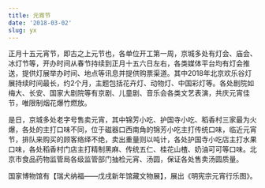 ```yaml
---
title: 元宵节
date: '2018-03-02'
slug: yx
---
```

正月十五元宵节，即古之上元节也，各单位开工第一周，京城多处有灯会、庙会、冰灯节等，开办时间从春节持续到正月十五六日左右，各类媒体平台均有灯会推送，提供灯展举办时间、地点等讯息并提供购票渠道。其中2018年北京欢乐谷灯展持续时间最长，约2个月，主题包括花卉灯、动物灯、中国彩灯等。各处剧院如梅大、长安、国家大剧院等有京剧、儿童剧、音乐会各类文艺表演，共庆元宵佳节，唯限制烟花爆竹燃放。

是日，京城多处老字号售卖元宵，其中锦芳小吃、护国寺小吃、稻香村三家最为火爆，各处的主打口味不同，位于磁器口西南角的锦芳小吃主打传统口味，临近元宵节，排队来购买的顾客络绎不绝，卖出重量则以吨计，各处护国寺小吃店主打水果口味，各处稻香村门店主打精制黑麻、传统五仁、桂花山楂、奶油可可等口味。北京市食品药物监管局各级监管部门抽检元宵、汤圆，保证各处售卖汤圆质量。

国家博物馆有【瑞犬纳福——戊戌新年馆藏文物展】，展出《明宪宗元宵行乐图》。
